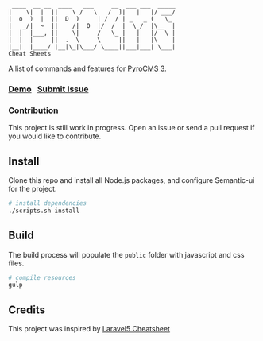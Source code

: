 ```                 
 ____  __ __  ____   ___     __  ___ ___  _____
|    \|  |  ||    \ /   \   /  ]|   |   |/ ___/
|  o  )  |  ||  D  )     | /  / | _   _ (   \_
|   _/|  ~  ||    /|  O  |/  /  |  \_/  |\__  |
|  |  |___, ||    \|     /   \_ |   |   |/  \ |
|  |  |     ||  .  \     \     ||   |   |\    |
|__|  |____/ |__|\_|\___/ \____||___|___| \___|
Cheat Sheets
```                 

A list of commands and features for [PyroCMS 3](https://www.pyrocms.com/).

### [Demo](http://websemantics.github.io/laravel-spark-cheatsheet)&nbsp;&nbsp;&nbsp;[Submit Issue](https://github.com/websemantics/laravel-spark-cheatsheet/issues)

### Contribution

This project is still work in progress. Open an issue or send a pull request if you would like to contribute.

## Install

Clone this repo and install all Node.js packages, and configure Semantic-ui for the project.

``` bash
# install dependencies
./scripts.sh install
```

## Build

The build process will populate the `public` folder with javascript and css files.

``` bash
# compile resources
gulp
```

## Credits

This project was inspired by [Laravel5 Cheatsheet](https://github.com/summerblue/laravel5-cheatsheet)
